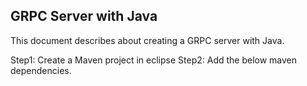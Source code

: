 <h2> GRPC Server with Java </h2>

This document describes about creating a GRPC server with Java.

Step1: Create a Maven project in eclipse
Step2: Add the below maven dependencies.
